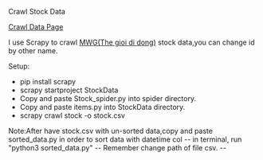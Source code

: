 Crawl Stock Data

<a href="https://www.cophieu68.vn">Crawl Data Page</a>

I use Scrapy to crawl <a href = "https://www.cophieu68.vn/historyprice.php?id=MWG">MWG(The gioi di dong)</a> stock data,you can change id by other name.  

Setup:
<ul>
 <li>pip install scrapy</li>

 <li>scrapy startproject StockData</li>

 <li>Copy and paste Stock_spider.py into spider directory.</li>

 <li>Copy and paste items.py into StockData directory.</li>

 <li>scrapy crawl stock -o stock.csv</li>
</ul>
Note:After have stock.csv with un-sorted data,copy and paste sorted_data.py in order to sort data with datetime col 
--
in terminal, run "python3 sorted_data.py"  
--
Remember change path of file csv.
--
